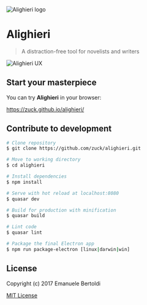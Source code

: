 ![Alighieri logo](https://rawgit.com/zuck/alighieri/master/art/logo.svg)

# Alighieri

> A distraction-free tool for novelists and writers

![Alighieri UX](https://raw.githubusercontent.com/zuck/alighieri/master/art/screenshot.png?raw=true)

## Start your masterpiece

You can try **Alighieri** in your browser:

https://zuck.github.io/alighieri/

## Contribute to development

``` bash
# Clone repository
$ git clone https://github.com/zuck/alighieri.git

# Move to working directory
$ cd alighieri

# Install dependencies
$ npm install

# Serve with hot reload at localhost:8080
$ quasar dev

# Build for production with minification
$ quasar build

# Lint code
$ quasar lint

# Package the final Electron app
$ npm run package-electron [linux|darwin|win]
```

## License

Copyright (c) 2017 Emanuele Bertoldi

[MIT License](http://en.wikipedia.org/wiki/MIT_License)
